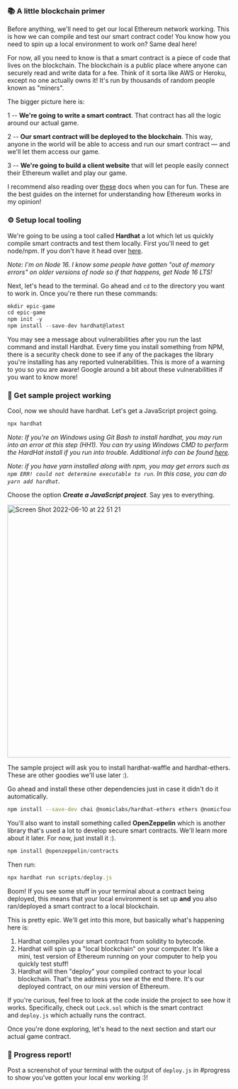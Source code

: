 

### 📚 A little blockchain primer

Before anything, we'll need to get our local Ethereum network working. This is how we can compile and test our smart contract code! You know how you need to spin up a local environment to work on? Same deal here!

For now, all you need to know is that a smart contract is a piece of code that lives on the blockchain. The blockchain is a public place where anyone can securely read and write data for a fee. Think of it sorta like AWS or Heroku, except no one actually owns it! It's run by thousands of random people known as "miners".

The bigger picture here is:

1 -- **We're going to write a smart contract**. That contract has all the logic around our actual game.

2 -- **Our smart contract will be deployed to the blockchain**. This way, anyone in the world will be able to access and run our smart contract — and we'll let them access our game.

3 -- **We're going to build a client website** that will let people easily connect their Ethereum wallet and play our game.

I recommend also reading over [these](https://ethereum.org/en/developers/docs/intro-to-ethereum/) docs when you can for fun. These are the best guides on the internet for understanding how Ethereum works in my opinion!

### ⚙️ Setup local tooling

We're going to be using a tool called **Hardhat** a lot which let us quickly compile smart contracts and test them locally. First you'll need to get node/npm. If you don't have it head over [here](https://hardhat.org/tutorial/setting-up-the-environment.html).

*Note: I'm on Node 16. I know some people have gotten "out of memory errors" on older versions of node so if that happens, get Node 16 LTS!*

Next, let's head to the terminal. Go ahead and `cd` to the directory you want to work in. Once you're there run these commands:

```javascript
mkdir epic-game
cd epic-game
npm init -y
npm install --save-dev hardhat@latest
```

You may see a message about vulnerabilities after you run the last command and install Hardhat. Every time you install something from NPM, there is a security check done to see if any of the packages the library you're installing has any reported vulnerabilities. This is more of a warning to you so you are aware! Google around a bit about these vulnerabilities if you want to know more!

### 🔨 Get sample project working

Cool, now we should have hardhat. Let's get a JavaScript project going.

```javascript
npx hardhat
```

*Note: If you're on Windows using Git Bash to install hardhat, you may run into an error at this step (HH1). You can try using Windows CMD to perform the HardHat install if you run into trouble. Additional info can be found [here](https://github.com/nomiclabs/hardhat/issues/1400#issuecomment-824097242).*

*Note: if you have yarn installed along with npm, you may get errors such as `npm ERR! could not determine executable to run`. In this case, you can do `yarn add hardhat`.*

Choose the option _**Create a JavaScript project**_. Say yes to everything.

<img width="571" alt="Screen Shot 2022-06-10 at 22 51 21" src="https://i.imgur.com/j1e8vJT.png">

The sample project will ask you to install hardhat-waffle and hardhat-ethers. These are other goodies we'll use later :).

Go ahead and install these other dependencies just in case it didn't do it automatically.

```bash
npm install --save-dev chai @nomiclabs/hardhat-ethers ethers @nomicfoundation/hardhat-toolbox @nomicfoundation/hardhat-chai-matchers
```

You'll also want to install something called **OpenZeppelin** which is another library that's used a lot to develop secure smart contracts. We'll learn more about it later. For now, just install it :).

```javascript
npm install @openzeppelin/contracts
```

Then run:

```javascript
npx hardhat run scripts/deploy.js
```


Boom! If you see some stuff in your terminal about a contract being deployed, this means that your local environment is set up **and** you also ran/deployed a smart contract to a local blockchain.

This is pretty epic. We'll get into this more, but basically what's happening here is:

1. Hardhat compiles your smart contract from solidity to bytecode.
2. Hardhat will spin up a "local blockchain" on your computer. It's like a mini, test version of Ethereum running on your computer to help you quickly test stuff!
3. Hardhat will then "deploy" your compiled contract to your local blockchain. That's the address you see at the end there. It's our deployed contract, on our mini version of Ethereum.

If you're curious, feel free to look at the code inside the project to see how it works. Specifically, check out `Lock.sol` which is the smart contract and `deploy.js` which actually runs the contract.

Once you're done exploring, let's head to the next section and start our actual game contract.

### 🚨 Progress report!

Post a screenshot of your terminal with the output of `deploy.js` in #progress to show you've gotten your local env working :)!
